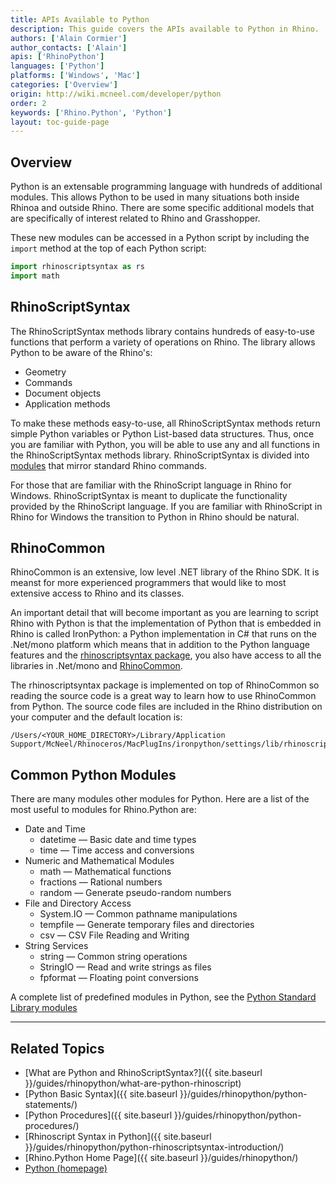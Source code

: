 ```yaml
---
title: APIs Available to Python
description: This guide covers the APIs available to Python in Rhino.
authors: ['Alain Cormier']
author_contacts: ['Alain']
apis: ['RhinoPython']
languages: ['Python']
platforms: ['Windows', 'Mac']
categories: ['Overview']
origin: http://wiki.mcneel.com/developer/python
order: 2
keywords: ['Rhino.Python', 'Python']
layout: toc-guide-page
---
```


## Overview

Python is an extensable programming language with hundreds of additional modules.  This allows Python to be used in many situations both inside Rhinoa and outside Rhino.  There are some specific additional models that are specifically of interest related to Rhino and Grasshopper.

These new modules can be accessed in a Python script by including the `import` method at the top of each Python script:

```python
import rhinoscriptsyntax as rs
import math
```

## RhinoScriptSyntax

The RhinoScriptSyntax methods library contains hundreds of easy-to-use functions that perform a variety of operations on Rhino.  The library allows Python to be aware of the Rhino's:

* Geometry
* Commands
* Document objects
* Application methods

To make these methods easy-to-use, all RhinoScriptSyntax methods return simple Python variables or Python List-based data structures. Thus, once you are familiar with Python, you will be able to use any and all functions in the RhinoScriptSyntax methods library. RhinoScriptSyntax is divided into [modules](/api/RhinoScriptSyntax/win) that mirror standard Rhino commands.

For those that are familiar with the RhinoScript language in Rhino for Windows.  RhinoScriptSyntax is meant to duplicate the functionality provided by the RhinoScript language. If you are familiar with RhinoScript in Rhino for Windows the transition to Python in Rhino should be natural.

## RhinoCommon

RhinoCommon is an extensive, low level .NET library of the Rhino SDK. It is meanst for more experienced programmers that would like to most extensive access to Rhino and its classes.

An important detail that will become important as you are learning to script Rhino with Python is that the implementation of Python that is embedded in Rhino is called IronPython: a Python implementation in C# that runs on the .Net/mono platform which means that in addition to the Python language features and the [rhinoscriptsyntax package](/api/RhinoScriptSyntax/win), you also have access to all the libraries in .Net/mono and [RhinoCommon](../../rhinocommon/what-is-rhinocommon/).

The rhinoscriptsyntax package is implemented on top of RhinoCommon so reading the source code is a great way to learn how to use RhinoCommon from Python.  The source code files are included in the Rhino distribution on your computer and the default location is:
```
/Users/<YOUR_HOME_DIRECTORY>/Library/Application Support/McNeel/Rhinoceros/MacPlugIns/ironpython/settings/lib/rhinoscript
```


## Common Python Modules

There are many modules other modules for Python. Here are a list of the most useful to modules for Rhino.Python are:

* Date and Time
  * datetime — Basic date and time types
  * time — Time access and conversions
* Numeric and Mathematical Modules
  * math — Mathematical functions
  * fractions — Rational numbers
  * random — Generate pseudo-random numbers
* File and Directory Access
  * System.IO — Common pathname manipulations
  * tempfile — Generate temporary files and directories
  * csv — CSV File Reading and Writing
* String Services
  * string — Common string operations
  * StringIO — Read and write strings as files
  * fpformat — Floating point conversions

A complete list of predefined modules in Python, see the [Python Standard Library modules](https://docs.python.org/2/library/)

---

## Related Topics

- [What are Python and RhinoScriptSyntax?]({{ site.baseurl }}/guides/rhinopython/what-are-python-rhinoscript)
- [Python Basic Syntax]({{ site.baseurl }}/guides/rhinopython/python-statements/)
- [Python Procedures]({{ site.baseurl }}/guides/rhinopython/python-procedures/)
- [Rhinoscript Syntax in Python]({{ site.baseurl }}/guides/rhinopython/python-rhinoscriptsyntax-introduction/)
- [Rhino.Python Home Page]({{ site.baseurl }}/guides/rhinopython/)
- [Python (homepage)](https://www.python.org/)
